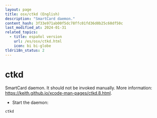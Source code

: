```yaml
---
layout: page
title: osx/ctkd (English)
description: "SmartCard daemon."
content_hash: 3f33e971ab00f5dc78ffc01fd36d0b25c60df50c
last_modified_at: 2024-01-31
related_topics:
  - title: español version
    url: /es/osx/ctkd.html
    icon: bi bi-globe
tldri18n_status: 2
---
```

# ctkd

SmartCard daemon.
It should not be invoked manually.
More information: <https://keith.github.io/xcode-man-pages/ctkd.8.html>.

- Start the daemon:

`ctkd`

